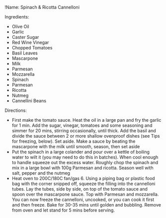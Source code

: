 !Name: Spinach & Ricotta Cannelloni

Ingredients:
- Olive Oil
- Garlic
- Caster Sugar
- Red Wine Vinegar
- Chopped Tomatoes
- Basil Leaves
- Mascarpone
- Milk
- Parmesan
- Mozzarella
- Spinach
- Parmesan
- Ricotta
- Nutmeg
- Cannellini Beans

Directions:
- First make the tomato sauce. Heat the oil in a large pan and fry the garlic for 1 min. Add the sugar, vinegar, tomatoes and some seasoning and simmer for 20 mins, stirring occasionally, until thick. Add the basil and divide the sauce between 2 or more shallow ovenproof dishes (see Tips for freezing, below). Set aside. Make a sauce by beating the mascarpone with the milk until smooth, season, then set aside
- Put the spinach in a large colander and pour over a kettle of boiling water to wilt it (you may need to do this in batches). When cool enough to handle squeeze out the excess water. Roughly chop the spinach and mix in a large bowl with 100g Parmesan and ricotta. Season well with salt, pepper and the nutmeg
- Heat oven to 200C/180C fan/gas 6. Using a piping bag or plastic food bag with the corner snipped off, squeeze the filling into the cannelloni tubes. Lay the tubes, side by side, on top of the tomato sauce and spoon over the mascarpone sauce. Top with Parmesan and mozzarella. You can now freeze the cannelloni, uncooked, or you can cook it first and then freeze. Bake for 30-35 mins until golden and bubbling. Remove from oven and let stand for 5 mins before serving.
